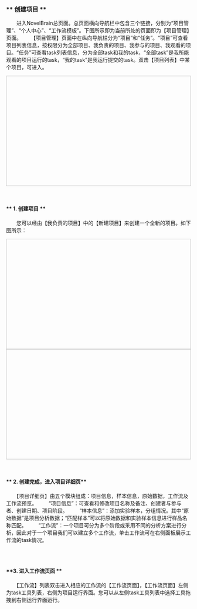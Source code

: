 ### ** 创建项目 **
　　进入NovelBrain总页面。总页面横向导航栏中包含三个链接，分别为“项目管理”、“个人中心”、“工作流模板”。下图所示即为当前所处的页面即为【项目管理】页面。
　　【项目管理】页面中在纵向导航栏分为“项目”和“任务”。“项目”可查看项目列表信息，按权限分为全部项目、我负责的项目、我参与的项目、我观看的项目。“任务”可查看task列表信息，分为全部task和我的task，“全部task”是我所能观看的项目运行的task，“我的task”是我运行提交的task。双击【项目列表】中某个项目，可进入。
<div style="text-align:center"><img data-src="1.png" width="600px" height="300px" ></img></div>

&nbsp;
#### ** 1.  创建项目 **
　　您可以经由【我负责的项目】中的【新建项目】来创建一个全新的项目。如下图所示：
<div style="text-align:center"><img data-src="2.png" width="600px" height="300px" ></img>
</div>

<div style="text-align:center">
<img data-src="3.png" width="600px" height="300px" ></img>
</div>

&nbsp;

#### ** 2. 创建完成，进入项目详细页**
　　【项目详细页】由五个模块组成：项目信息，样本信息，原始数据，工作流及工作流预览。
　　“项目信息”：可查看和修改项目名称及备注、创建者与参与者、创建日期、项目阶段。
　　“样本信息”：添加实验样本，分组情况。其中“原始数据”是项目分析数据；“匹配样本”可以将原始数据和实验样本信息进行样品名称匹配。
　　“工作流”：一个项目可分为多个阶段或采用不同的分析方案进行分析，因此对于一个项目我们可以建立多个工作流，单击工作流可在右侧面板展示工作流的task情况。
<div style="text-align:center"><img data-src="4.png" width="600px" ></img>
</div>

&nbsp;
####  **3. 进入工作流页面 **
　　【工作流】列表双击进入相应的工作流的【工作流页面】，【工作流页面】左侧为task工具列表，右侧为项目运行界面。您可以从左侧task工具列表中选择工具拖拽到右侧运行界面运行。
<div style="text-align:center"><img data-src="5.png" width="600px"></img>
</div>
